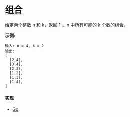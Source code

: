 # [组合](https://leetcode-cn.com/problems/combinations/description/)

给定两个整数 n 和 k，返回 1 ... n 中所有可能的 k 个数的组合。

**示例:**
```
输入: n = 4, k = 2
输出:
[
  [2,4],
  [3,4],
  [2,3],
  [1,2],
  [1,3],
  [1,4],
]
```

#### 实现
- [Go](https://github.com/pojozhang/playground/blob/master/solutions/go/src/playground/algorithm/combinations.go)
